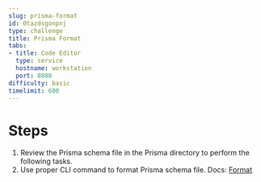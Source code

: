 ```yaml
---
slug: prisma-format
id: 0tazdsgonpnj
type: challenge
title: Prisma Format
tabs:
- title: Code Editor
  type: service
  hostname: workstation
  port: 8080
difficulty: basic
timelimit: 600
---
```

Steps
======
1. Review the Prisma schema file in the Prisma directory to perform the following tasks.
1. Use proper CLI command to format Prisma schema file. Docs: [Format](https://www.prisma.io/docs/reference/api-reference/command-reference#format)